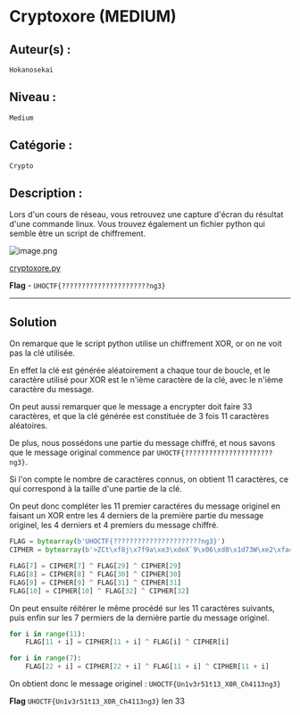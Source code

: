 # Cryptoxore (MEDIUM)

## Auteur(s) :

`Hokanosekai`

## Niveau :

`Medium`

## Catégorie : 

`Crypto`

## Description :

Lors d'un cours de réseau, vous retrouvez une capture d'écran du résultat d'une commande linux.
Vous trouvez également un fichier python qui semble être un script de chiffrement.

![image.png](https://i.imgur.com/PV7vZZe.png)

[cryptoxore.py](src/cryptoxore.py)

**Flag** - `UHOCTF{??????????????????????ng3}`

---

## Solution

On remarque que le script python utilise un chiffrement XOR, or on ne voit pas la clé utilisée.

En effet la clé est générée aléatoirement a chaque tour de boucle, et le caractère utilisé pour XOR est le n'ième caractère de la clé, avec le n'ième caractère du message. 

On peut aussi remarquer que le message a encrypter doit faire 33 caractères, et que la clé générée est constituée de 3 fois 11 caractères aléatoires. 

De plus, nous possédons une partie du message chiffré, et nous savons que le message original commence par `UHOCTF{??????????????????????ng3}`.

Si l'on compte le nombre de caractères connus, on obtient 11 caractères, ce qui correspond à la taille d'une partie de la clé.

On peut donc compléter les 11 premier caractéres du message originel en faisant un XOR entre les 4 derniers de la première partie du message originel, les 4 derniers et 4 premiers du message chiffré.

```python
FLAG = bytearray(b'UHOCTF{??????????????????????ng3}')
CIPHER = bytearray(b'>ZCt\xf8j\x7f9a\xe3\xdeX`9\x06\xd8\x1d73W\xe2\xfa4Qd\x03\x9d\x1d7\x02h\xe1\xd5')

FLAG[7] = CIPHER[7] ^ FLAG[29] ^ CIPHER[29]
FLAG[8] = CIPHER[8] ^ FLAG[30] ^ CIPHER[30]
FLAG[9] = CIPHER[9] ^ FLAG[31] ^ CIPHER[31]
FLAG[10] = CIPHER[10] ^ FLAG[32] ^ CIPHER[32]
```
On peut ensuite réitérer le même procédé sur les 11 caractères suivants, puis enfin sur les 7 permiers de la dernière partie du message originel.

```python
for i in range(11):
    FLAG[11 + i] = CIPHER[11 + i] ^ FLAG[i] ^ CIPHER[i]

for i in range(7):
    FLAG[22 + i] = CIPHER[22 + i] ^ FLAG[11 + i] ^ CIPHER[11 + i]
```

On obtient donc le message originel : `UHOCTF{Un1v3r51t13_X0R_Ch4113ng3}`

**Flag** `UHOCTF{Un1v3r51t13_X0R_Ch4113ng3}` len 33
